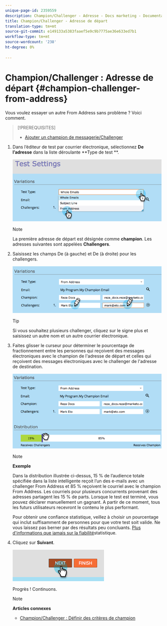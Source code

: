 ```yaml
---
unique-page-id: 2359559
description: Champion/Challenger - Adresse - Docs marketing - Documentation du produit
title: Champion/Challenger - Adresse de départ
translation-type: tm+mt
source-git-commit: e149133a5383faaef5e9c9b7775ae36e633ed7b1
workflow-type: tm+mt
source-wordcount: '238'
ht-degree: 0%

---
```



# Champion/Challenger : Adresse de départ {#champion-challenger-from-address}

Vous voulez essayer un autre From Address sans problème ? Voici comment.

>[!PREREQUISITES]
>
>* [Ajouter un champion de messagerie/Challenger](add-an-email-champion-challenger.md)

>



1. Dans l’éditeur de test par courrier électronique, sélectionnez **De l’adresse** dans la liste déroulante **Type de test **.

   ![](assets/image2014-9-15-12-3a52-3a33.png)

   >[!NOTE]
   >
   >La première adresse de départ est désignée comme **champion**. Les adresses suivantes sont appelées **Challengers**.

1. Saisissez les champs De (à gauche) et De (à droite) pour les challengers.

   ![](assets/image2014-9-15-12-3a52-3a50.png)

   >[!TIP]
   >
   >Si vous souhaitez plusieurs challenger, cliquez sur le signe plus et saisissez un autre nom et un autre courrier électronique.

1. Faites glisser le curseur pour déterminer le pourcentage de fractionnement entre les personnes qui reçoivent des messages électroniques avec le champion de l&#39;adresse de départ et celles qui reçoivent des messages électroniques avec le challenger de l&#39;adresse de destination.

   ![](assets/image2014-9-15-12-3a53-3a1.png)

   >[!NOTE]
   >
   >**Exemple**
   >
   >
   >Dans la distribution illustrée ci-dessus, 15 % de l’audience totale spécifiée dans la liste intelligente reçoit l’un des e-mails avec un challenger From Address et 85 % reçoivent le courriel avec le champion From Address. Les courriels pour plusieurs concurrents provenant des adresses partagent les 15 % de parts. Lorsque le test est terminé, vous pouvez déclarer manuellement un gagnant. A partir de ce moment, tous les futurs utilisateurs recevront le contenu le plus performant.

   Pour obtenir une confiance statistique, veillez à choisir un pourcentage qui inclut suffisamment de personnes pour que votre test soit valide. Ne vous laissez pas berner par des résultats peu concluants.  [Plus d&#39;informations que jamais sur la fiabilité](http://en.wikipedia.org/wiki/Confidence_interval)statistique.

1. Cliquez sur **Suivant**.

   ![](assets/image2014-9-15-12-3a53-3a15.png)

   Progrès ! Continuons.

   >[!NOTE]
   >
   >**Articles connexes**
   >
   >    
   >    
   >    * [Champion/Challenger : Définir des critères de champion](champion-challenger-define-champion-criteria.md)


